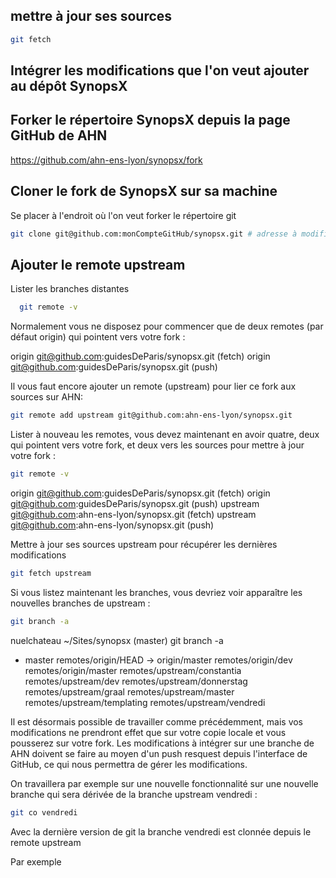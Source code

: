 ## mettre à jour ses sources 

```bash
git fetch
```

## Intégrer les modifications que l'on veut ajouter au dépôt SynopsX


## Forker le répertoire SynopsX depuis la page GitHub de AHN

https://github.com/ahn-ens-lyon/synopsx/fork


## Cloner le fork de SynopsX sur sa machine

Se placer à l'endroit où l'on veut forker le répertoire git 

```bash
git clone git@github.com:monCompteGitHub/synopsx.git # adresse à modifier
```

## Ajouter le remote upstream 

Lister les branches distantes

```bash
  git remote -v
```
Normalement vous ne disposez pour commencer que de deux remotes (par défaut origin) qui pointent vers votre fork :

origin  git@github.com:guidesDeParis/synopsx.git (fetch)
origin  git@github.com:guidesDeParis/synopsx.git (push)

Il vous faut encore ajouter un remote (upstream) pour lier ce fork aux sources sur AHN:

```bash
git remote add upstream git@github.com:ahn-ens-lyon/synopsx.git
```

Lister à nouveau les remotes, vous devez maintenant en avoir quatre, deux qui pointent vers votre fork, et deux vers les sources pour mettre à jour votre fork :

```bash
git remote -v
```

origin  git@github.com:guidesDeParis/synopsx.git (fetch)
origin  git@github.com:guidesDeParis/synopsx.git (push)
upstream  git@github.com:ahn-ens-lyon/synopsx.git (fetch)
upstream  git@github.com:ahn-ens-lyon/synopsx.git (push)

Mettre à jour ses sources upstream pour récupérer les dernières modifications

```bash
git fetch upstream
```

Si vous listez maintenant les branches, vous devriez voir apparaître les nouvelles branches de upstream :

```bash
git branch -a
```

nuelchateau ~/Sites/synopsx (master) git branch -a
* master
  remotes/origin/HEAD -> origin/master
  remotes/origin/dev
  remotes/origin/master
  remotes/upstream/constantia
  remotes/upstream/dev
  remotes/upstream/donnerstag
  remotes/upstream/graal
  remotes/upstream/master
  remotes/upstream/templating
  remotes/upstream/vendredi

Il est désormais possible de travailler comme précédemment, mais vos modifications ne prendront effet que sur votre copie locale et vous pousserez sur votre fork. Les modifications à intégrer sur une branche de AHN doivent se faire au moyen d'un push resquest depuis l'interface de GitHub, ce qui nous permettra de gérer les modifications.

On travaillera par exemple sur une nouvelle fonctionnalité sur une nouvelle branche qui sera dérivée de la branche upstream vendredi :

```bash
git co vendredi
```

Avec la dernière version de git la branche vendredi est clonnée depuis le remote upstream


Par exemple
